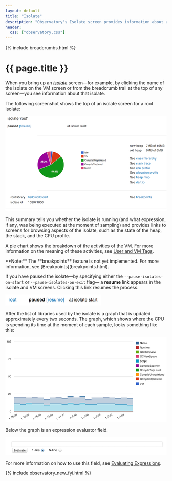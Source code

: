```yaml
---
layout: default
title: "Isolate"
description: "Observatory's Isolate screen provides information about an isolate running in your Dart application."
header:
  css: ["observatory.css"]
---
```


{% include breadcrumbs.html %}

# {{ page.title }}

When you bring up an [_isolate_](glossary.html#isolates)
screen&mdash;for example, by clicking the name
of the isolate on the VM screen or from the breadcrumb trail at the top
of any screen&mdash;you see information about that isolate. 

The following screenshot shows the top of an isolate screen for a
root isolate:

<img src="images/IsolateLinks.png" alt="A sample root isolate screen showing the links">

This summary tells you whether the isolate is running (and what expression,
if any, was being executed at the moment of sampling)  and provides 
links to screens for browsing aspects of the isolate,
such as the state of the heap, the stack, and the CPU profile.

A pie chart shows the breakdown of the activities of the
VM. For more information on the meaning of these activities,
see [User and VM Tags](tags.html).

<aside class="alert alert-info" markdown="1">
**Note:** The **breakpoints** feature is not yet implemented.
For more information, see [Breakpoints](breakpoints.html).
</aside>

If you have paused the isolate&mdash;by specifying either the
`--pause-isolates-on-start` or `--pause-isolates-on-exit` flag&mdash;
a **resume** link appears in the isolate and
VM screens. Clicking this link resumes the process.

<img src="images/ResumeIsolateButton.png" alt="The link for resuming the isolate">

After the list of libraries used by the isolate is a graph that
is updated approximately every two seconds. The graph, which shows
where the CPU is spending its time at the moment of each sample,
looks something like this:

<img src="images/IsolateStats.png" alt="A sample root isolate screen showing the stats">

Below the graph is an expression evaluator field.

<img src="images/IsolateEval.png" alt="The Eval text field for an isolate">

For more information on how to use this field,
see [Evaluating Expressions](evaluate.html).

{% include observatory_new_fyi.html %}

